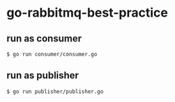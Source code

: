 # go-rabbitmq-best-practice

## run as consumer
```
$ go run consumer/consumer.go
```

## run as publisher
```
$ go run publisher/publisher.go
```

